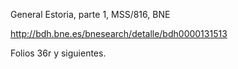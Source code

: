 General Estoria, parte 1, MSS/816, BNE

http://bdh.bne.es/bnesearch/detalle/bdh0000131513

Folios 36r y siguientes.
